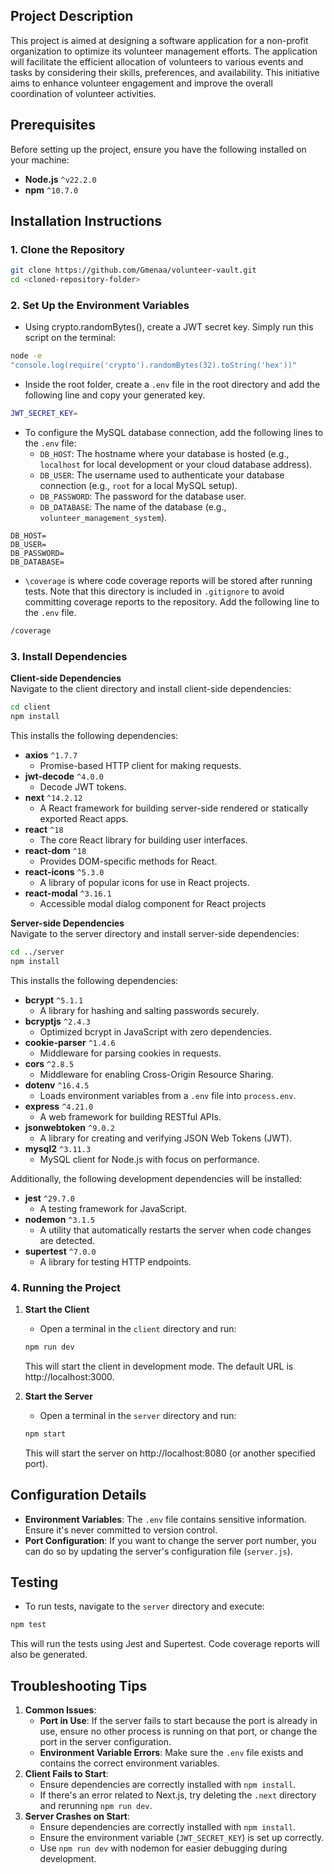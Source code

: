 ## Project Description
This project is aimed at designing a software application for a non-profit organization to optimize its volunteer management efforts. The application will facilitate the efficient allocation of volunteers to various events and tasks by considering their skills, preferences, and availability. This initiative aims to enhance volunteer engagement and improve the overall coordination of volunteer activities.

## Prerequisites
Before setting up the project, ensure you have the following installed on your machine:
- **Node.js** `^v22.2.0`
- **npm** `^10.7.0`

## Installation Instructions

### 1. Clone the Repository
```bash
git clone https://github.com/Gmenaa/volunteer-vault.git
cd <cloned-repository-folder>
```

### 2. Set Up the Environment Variables
- Using crypto.randomBytes(), create a JWT secret key. Simply run this script on the terminal:
```bash
node -e 
"console.log(require('crypto').randomBytes(32).toString('hex'))"
```
- Inside the root folder, create a `.env` file in the root directory and add the following line and copy your generated key.
```bash
JWT_SECRET_KEY=
```
-  To configure the MySQL database connection, add the following lines to the `.env` file:
    + `DB_HOST`: The hostname where your database is hosted (e.g., `localhost` for local development or your cloud database address). 
    + `DB_USER`: The username used to authenticate your database connection (e.g., `root` for a local MySQL setup).
    + `DB_PASSWORD`: The password for the database user. 
    + `DB_DATABASE`: The name of the database  (e.g., `volunteer_management_system`).
```
DB_HOST=
DB_USER=
DB_PASSWORD=
DB_DATABASE=
```
- `\coverage` is where code coverage reports will be stored after running tests. Note that this directory is included in `.gitignore` to avoid committing coverage reports to the repository. Add the following line to the `.env` file.
```bash
/coverage
```

### 3. Install Dependencies
**Client-side Dependencies** \
Navigate to the client directory and install client-side dependencies:
```bash
cd client
npm install
```
This installs the following dependencies:
* **axios** `^1.7.7`
    + Promise-based HTTP client for making requests.
* **jwt-decode** `^4.0.0`
    + Decode JWT tokens.
* **next** `^14.2.12`
    + A React framework for building server-side rendered or statically exported React apps.
* **react** `^18`
    + The core React library for building user interfaces.
* **react-dom** `^18`
    + Provides DOM-specific methods for React.
* **react-icons** `^5.3.0`
    + A library of popular icons for use in React projects.
* **react-modal** `^3.16.1`
    + Accessible modal dialog component for React projects


**Server-side Dependencies** \
Navigate to the server directory and install server-side dependencies:
```bash
cd ../server
npm install
```
This installs the following dependencies:
* **bcrypt** `^5.1.1`
    + A library for hashing and salting passwords securely.
* **bcryptjs** `^2.4.3`
    + Optimized bcrypt in JavaScript with zero dependencies.
* **cookie-parser** `^1.4.6`
    + Middleware for parsing cookies in requests.
* **cors** `^2.8.5`
    +  Middleware for enabling Cross-Origin Resource Sharing.
* **dotenv** `^16.4.5`
    + Loads environment variables from a `.env` file into `process.env`.
* **express** `^4.21.0`
    +  A web framework for building RESTful APIs.
* **jsonwebtoken** `^9.0.2`
    + A library for creating and verifying JSON Web Tokens (JWT).
* **mysql2** `^3.11.3`
    + MySQL client for Node.js with focus on performance.

Additionally, the following development dependencies will be installed:
* **jest** `^29.7.0`
    + A testing framework for JavaScript.
* **nodemon** `^3.1.5`
    + A utility that automatically restarts the server when code changes are detected.
* **supertest** `^7.0.0`
    +  A library for testing HTTP endpoints.

### 4. Running the Project 
1. **Start the Client**
    + Open a terminal in the `client` directory and run:
    ```bash
    npm run dev
    ```
    This will start the client in development mode. The default URL is http://localhost:3000.


2. **Start the Server**
    + Open a terminal in the `server` directory and run:
    ```bash
    npm start
    ```
    This will start the server on http://localhost:8080 (or another specified port).

## Configuration Details
*  **Environment Variables**: The `.env` file contains sensitive information. Ensure it's never committed to version control.
*  **Port Configuration**: If you want to change the server port number, you can do so by updating the server's configuration file (`server.js`).

## Testing
* To run tests, navigate to the `server` directory and execute:
```bash
npm test
```
This will run the tests using Jest and Supertest. Code coverage reports will also be generated.

## Troubleshooting Tips
1. **Common Issues**:
    + **Port in Use**: If the server fails to start because the port is already in use, ensure no other process is running on that port, or change the port in the server configuration.
    + **Environment Variable Errors**: Make sure the `.env` file exists and contains the correct environment variables.
2. **Client Fails to Start**:
    + Ensure dependencies are correctly installed with `npm install`.
    + If there's an error related to Next.js, try deleting the `.next` directory and rerunning `npm run dev`.
3. **Server Crashes on Start**:
    + Ensure dependencies are correctly installed with `npm install`.
    + Ensure the environment variable (`JWT_SECRET_KEY`) is set up correctly.
    + Use `npm run dev` with nodemon for easier debugging during development.